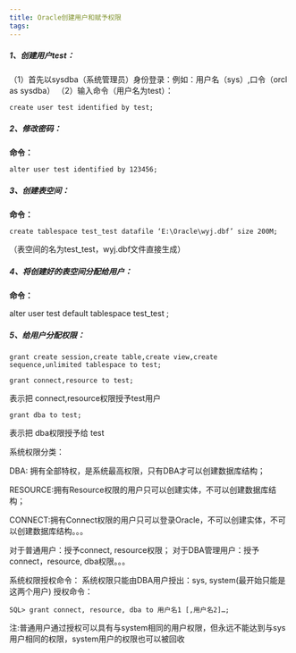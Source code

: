 ```yaml
---
title: Oracle创建用户和赋予权限
tags:
---
```


##### 1、创建用户test：

（1）首先以sysdba（系统管理员）身份登录：例如：用户名（sys）,口令（orcl as sysdba）
（2）输入命令（用户名为test）：

```
create user test identified by test;
```



##### 2、修改密码：

**命令：**

```
alter user test identified by 123456;
```



##### 3、创建表空间：

**命令：**

```
create tablespace test_test datafile ‘E:\Oracle\wyj.dbf’ size 200M;
```

（表空间的名为test_test，wyj.dbf文件直接生成）

##### 4、将创建好的表空间分配给用户：

**命令：**

alter user test default tablespace test_test ;

##### 5、给用户分配权限：

```
grant create session,create table,create view,create
sequence,unlimited tablespace to test;

grant connect,resource to test;
```

表示把 connect,resource权限授予test用户

```
grant dba to test;
```

表示把 dba权限授予给 test

系统权限分类：

DBA: 拥有全部特权，是系统最高权限，只有DBA才可以创建数据库结构；

RESOURCE:拥有Resource权限的用户只可以创建实体，不可以创建数据库结构；

CONNECT:拥有Connect权限的用户只可以登录Oracle，不可以创建实体，不可以创建数据库结构。。。

对于普通用户：授予connect, resource权限；
对于DBA管理用户：授予connect，resource, dba权限。。。

系统权限授权命令：
系统权限只能由DBA用户授出：sys, system(最开始只能是这两个用户)
授权命令：

```
SQL> grant connect, resource, dba to 用户名1 [,用户名2]…;
```

注:普通用户通过授权可以具有与system相同的用户权限，但永远不能达到与sys用户相同的权限，system用户的权限也可以被回收